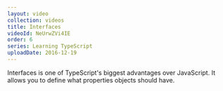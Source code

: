 ```yaml
---
layout: video
collection: videos
title: Interfaces
videoId: NeUrwZVi4IE
order: 6
series: Learning TypeScript
uploadDate: 2016-12-19
---
```


Interfaces is one of TypeScript's biggest advantages over JavaScript. It allows you to define what properties objects should have.